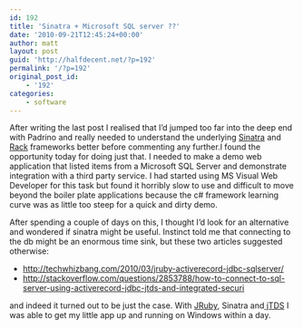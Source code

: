 ```yaml
---
id: 192
title: 'Sinatra + Microsoft SQL server ??'
date: '2010-09-21T12:45:24+00:00'
author: matt
layout: post
guid: 'http://halfdecent.net/?p=192'
permalink: '/?p=192'
original_post_id:
    - '192'
categories:
    - software
---
```


After writing the last post I realised that I’d jumped too far into the deep end with Padrino and really needed to understand the underlying [Sinatra](http://sinatrarb.com) and [Rack](http://rack.rubyforge.org/) frameworks better before commenting any further.I found the opportunity today for doing just that. I needed to make a demo web application that listed items from a Microsoft SQL Server and demonstrate integration with a third party service. I had started using MS Visual Web Developer for this task but found it horribly slow to use and difficult to move beyond the boiler plate applications because the c# framework learning curve was as little too steep for a quick and dirty demo.

After spending a couple of days on this, I thought I’d look for an alternative and wondered if sinatra might be useful. Instinct told me that connecting to the db might be an enormous time sink, but these two articles suggested otherwise:

- <http://techwhizbang.com/2010/03/jruby-activerecord-jdbc-sqlserver/>
- <http://stackoverflow.com/questions/2853788/how-to-connect-to-sql-server-using-activerecord-jdbc-jtds-and-integrated-securi>

and indeed it turned out to be just the case. With [JRuby](http://jruby.org/), Sinatra and[ jTDS](http://jtds.sourceforge.net/) I was able to get my little app up and running on Windows within a day.